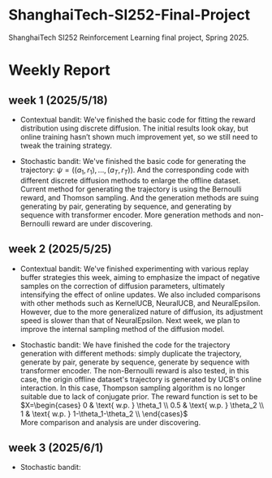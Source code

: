 # ShanghaiTech-SI252-Final-Project
ShanghaiTech SI252 Reinforcement Learning final project, Spring 2025.

# Weekly Report

## week 1 (2025/5/18)
- Contextual bandit: We've finished the basic code for fitting the reward distribution using discrete diffusion. The initial results look okay, but online training hasn’t shown much improvement yet, so we still need to tweak the training strategy.

- Stochastic bandit: We've finished the basic code for generating the trajectory: $\psi=((a_1,r_1),\dots,(a_T,r_T))$. And the corresponding code with different discrete diffusion methods to enlarge the offline dataset. Current method for generating the trajectory is using the Bernoulli reward, and Thomson sampling. And the generation methods are suing generating by pair, generating by sequence, and generating by sequence with transformer encoder. More generation methods and non-Bernoulli reward are under discovering.


## week 2 (2025/5/25)

- Contextual bandit: We've finished experimenting with various replay buffer strategies this week, aiming to emphasize the impact of negative samples on the correction of diffusion parameters, ultimately intensifying the effect of online updates. We also included comparisons with other methods such as KernelUCB, NeuralUCB, and NeuralEpsilon. However, due to the more generalized nature of diffusion, its adjustment speed is slower than that of NeuralEpsilon. Next week, we plan to improve the internal sampling method of the diffusion model.

- Stochastic bandit: We have finished the code for the trajectory generation with different methods: simply duplicate the trajectory, generate by pair, generate by sequence, generate by sequence with transformer encoder. The non-Bernoulli reward is also tested, in this case, the origin offline dataset's trajectory is generated by UCB's online interaction. In this case, Thompson sampling algorithm is no longer suitable due to lack of conjugate prior. The reward function is set to be
$X=\begin{cases}
0 & \text{ w.p. } \theta_1 \\
0.5 & \text{ w.p. } \theta_2 \\
1 & \text{ w.p. } 1-\theta_1-\theta_2 \\
\end{cases}$ \
More comparison and analysis are under discovering.


## week 3 (2025/6/1)



- Stochastic bandit: 